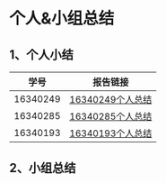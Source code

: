 # 个人&小组总结
## 1、个人小结
学号 | 报告链接
:-:| :-:|
16340249 | [16340249个人总结]()
16340285 | [16340285个人总结](https://github.com/Zhanggen-sysu/Software-Analysis-Design-Homework/blob/master/FinalReport.md)
16340193 | [16340193个人总结](https://github.com/flashowner/Software-Analysis-Design-Homework/blob/master/Final_Report.md)
## 2、小组总结

